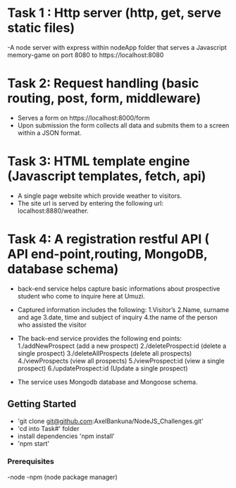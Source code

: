 # Task 1 : Http server (http, get, serve static files)

-A node server with express within nodeApp folder that serves a Javascript memory-game on port 8080 to https://localhost:8080


# Task 2: Request handling (basic routing, post, form, middleware)

- Serves a form on https://localhost:8000/form
- Upon submission the form collects all data and submits them to a screen within a JSON format.


# Task 3: HTML template engine (Javascript templates, fetch, api)

- A single page website which provide weather to visitors.
- The site url is served by entering the following url: localhost:8880/weather.


# Task 4: A registration restful API ( API end-point,routing, MongoDB, database schema)

- back-end service helps capture basic informations about prospective student who come to inquire here at Umuzi.

- Captured information includes the following:
	1.Visitor’s 
	2.Name, surname and age
	3.date, time and subject of inquiry
	4.the name of the person who assisted the visitor

- The back-end service provides the following end points:
	1./addNewProspect (add a new prospect)
	2./deleteProspect:id (delete a single prospect)
	3./deleteAllProspects (delete all prospects)
	4./viewProspects (view all prospects)
	5./viewProspect:id (view a single prospect)
	6./updateProspect:id (Update a single prospect)

- The service uses Mongodb database and Mongoose schema.


## Getting Started
- 'git clone git@github.com:AxelBankuna/NodeJS_Challenges.git'
- 'cd into Task#' folder
- install dependencies 'npm install'
- 'npm start'

### Prerequisites
-node
-npm (node package manager)
